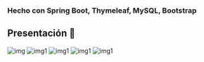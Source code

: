 ### Hecho con Spring Boot, Thymeleaf, MySQL, Bootstrap


## Presentación 🚀
<img align="center" src="https://i.ibb.co/Dt507dx/1.png" alt="img" />
<img align="center" src="https://i.ibb.co/7VKRDYg/2.png" alt="img1" />
<img align="center" src="https://i.ibb.co/R2GxvpC/3.png" alt="img1" />
<img align="center" src="https://i.ibb.co/P1vT9Vy/4.png" alt="img1" />
<img align="center" src="https://i.ibb.co/hcgcrpg/5.png" alt="img1" />

